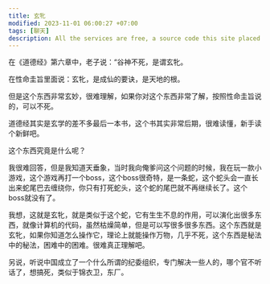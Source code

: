 ```yaml
---
title: 玄牝
modified: 2023-11-01 06:00:27 +07:00
tags: [聊天]
description: All the services are free, a source code this site placed on github repository and intergration with netlify service, another service that you can use is github page for hosting your own static site.
---
```


在《道德经》第六章中，老子说：“谷神不死，是谓玄牝。

在性命圭旨里面说：玄牝，是成仙的要诀，是天地的根。

但是这个东西非常玄妙，很难理解，如果你对这个东西非常了解，按照性命圭旨说的，可以不死。

道德经其实是玄学的差不多最后一本书，这个书其实非常后期，很难读懂，新手读个新鲜吧。

这个东西究竟是什么呢？

我很难回答，但是我知道天垂象，当时我向俺爹问这个问题的时候，我在玩一款小游戏，这个游戏再打一个boss，这个boss很奇特，是一条蛇，这个蛇头会一直长出来蛇尾巴去缠绕你，你只有打死蛇头，这个蛇的尾巴就不再继续长了。这个boss就没有了。

我想，这就是玄牝，就是类似于这个蛇，它有生生不息的作用，可以演化出很多东西，就像计算机的代码，虽然枯燥简单，但是可以写很多很多东西。这个东西就是玄牝，如果你知道怎么操作它，理论上就能操作万物，几乎不死，这个东西是秘法中的秘法，困难中的困难。很难真正理解吧。

另说，听说中国成立了一个什么所谓的纪委组织，专门解决一些人的，哪个官不听话了，想搞死，类似于锦衣卫，东厂。





